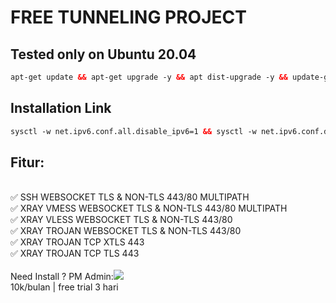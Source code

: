 # FREE TUNNELING PROJECT
 

## Tested only on Ubuntu 20.04 <br>
  
  ```html
 apt-get update && apt-get upgrade -y && apt dist-upgrade -y && update-grub && reboot
 ```
## Installation Link <br>

  ```html
sysctl -w net.ipv6.conf.all.disable_ipv6=1 && sysctl -w net.ipv6.conf.default.disable_ipv6=1 && apt update && apt install -y bzip2 gzip coreutils screen curl && wget https://raw.githubusercontent.com/Zeadxt/dhg/main/setup1.sh && chmod +x setup1.sh && ./setup1.sh
  ```

## Fitur:
<br>
✅ SSH WEBSOCKET TLS & NON-TLS 443/80 MULTIPATH<br>
✅ XRAY VMESS WEBSOCKET TLS & NON-TLS 443/80 MULTIPATH<br>
✅ XRAY VLESS WEBSOCKET TLS & NON-TLS 443/80<br>
✅ XRAY TROJAN WEBSOCKET TLS & NON-TLS 443/80<br>
✅ XRAY TROJAN TCP XTLS 443<br>
✅ XRAY TROJAN TCP TLS 443<br>
<br>
Need Install ? PM Admin:<a href="https://t.me/freetunnelproject" target=”_blank”><img src="https://img.shields.io/static/v1?style=for-the-badge&logo=Telegram&label=Telegram&message=Click%20Here&color=blue"></a><br>
10k/bulan | free trial 3 hari

